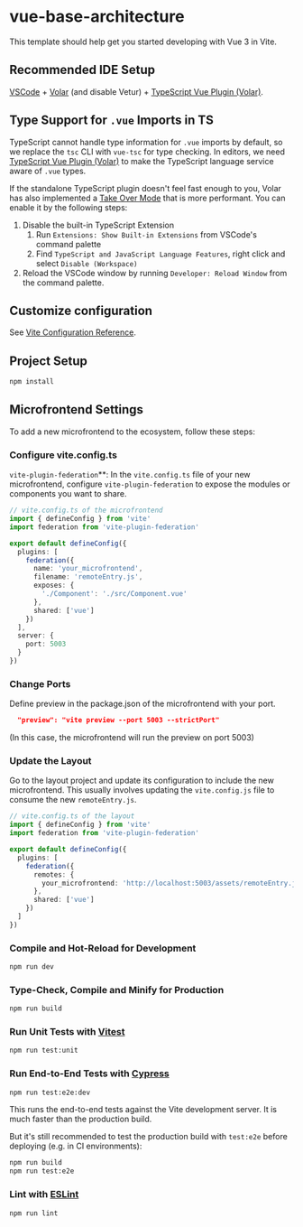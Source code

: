 # vue-base-architecture

This template should help get you started developing with Vue 3 in Vite.

## Recommended IDE Setup

[VSCode](https://code.visualstudio.com/) + [Volar](https://marketplace.visualstudio.com/items?itemName=Vue.volar) (and disable Vetur) + [TypeScript Vue Plugin (Volar)](https://marketplace.visualstudio.com/items?itemName=Vue.vscode-typescript-vue-plugin).

## Type Support for `.vue` Imports in TS

TypeScript cannot handle type information for `.vue` imports by default, so we replace the `tsc` CLI with `vue-tsc` for type checking. In editors, we need [TypeScript Vue Plugin (Volar)](https://marketplace.visualstudio.com/items?itemName=Vue.vscode-typescript-vue-plugin) to make the TypeScript language service aware of `.vue` types.

If the standalone TypeScript plugin doesn't feel fast enough to you, Volar has also implemented a [Take Over Mode](https://github.com/johnsoncodehk/volar/discussions/471#discussioncomment-1361669) that is more performant. You can enable it by the following steps:

1. Disable the built-in TypeScript Extension
   1. Run `Extensions: Show Built-in Extensions` from VSCode's command palette
   2. Find `TypeScript and JavaScript Language Features`, right click and select `Disable (Workspace)`
2. Reload the VSCode window by running `Developer: Reload Window` from the command palette.

## Customize configuration

See [Vite Configuration Reference](https://vitejs.dev/config/).

## Project Setup

```sh
npm install
```

## Microfrontend Settings

To add a new microfrontend to the ecosystem, follow these steps:

### Configure vite.config.ts

`vite-plugin-federation`\*\*: In the `vite.config.ts` file of your new microfrontend, configure `vite-plugin-federation` to expose the modules or components you want to share.

```typescript
// vite.config.ts of the microfrontend
import { defineConfig } from 'vite'
import federation from 'vite-plugin-federation'

export default defineConfig({
  plugins: [
    federation({
      name: 'your_microfrontend',
      filename: 'remoteEntry.js',
      exposes: {
        './Component': './src/Component.vue'
      },
      shared: ['vue']
    })
  ],
  server: {
    port: 5003
  }
})
```

### Change Ports

Define preview in the package.json of the microfrontend with your port.

```json
  "preview": "vite preview --port 5003 --strictPort"
```

(In this case, the microfrontend will run the preview on port 5003)

### Update the Layout

Go to the layout project and update its configuration to include the new microfrontend. This usually involves updating the `vite.config.js` file to consume the new `remoteEntry.js`.

```typescript
// vite.config.ts of the layout
import { defineConfig } from 'vite'
import federation from 'vite-plugin-federation'

export default defineConfig({
  plugins: [
    federation({
      remotes: {
        your_microfrontend: 'http://localhost:5003/assets/remoteEntry.js'
      },
      shared: ['vue']
    })
  ]
})
```

### Compile and Hot-Reload for Development

```sh
npm run dev
```

### Type-Check, Compile and Minify for Production

```sh
npm run build
```

### Run Unit Tests with [Vitest](https://vitest.dev/)

```sh
npm run test:unit
```

### Run End-to-End Tests with [Cypress](https://www.cypress.io/)

```sh
npm run test:e2e:dev
```

This runs the end-to-end tests against the Vite development server.
It is much faster than the production build.

But it's still recommended to test the production build with `test:e2e` before deploying (e.g. in CI environments):

```sh
npm run build
npm run test:e2e
```

### Lint with [ESLint](https://eslint.org/)

```sh
npm run lint
```

